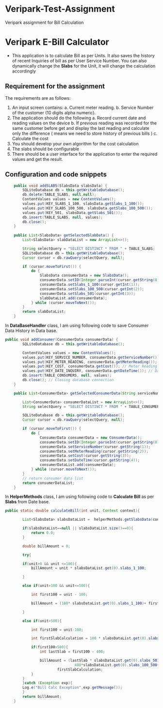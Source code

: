 # Veripark-Test-Assignment
Veripark assignment for Bill Calculation

# Veripark E-Bill Calculator
- This application is to calculate Bill as per Units. It also saves the history of recent Inquiries of bill as per User Service Number. You can also dynamically change the **Slabs** for the Unit, it will change the calculation accordingly

## Requirement for the assignment

The requirements are as follows:
1)	An input screen contains:
a.	Current meter reading.
b.	Service Number of the customer (10 digits alpha numeric).
2)	The application should do the following
a.	Record current date and reading values on the device
b.	İf previous reading was recorded for the same customer before get and display the last reading and calculate only the difference ( means we need to store history of previous bills )
c.	Calculate the cost
3)	You should develop your own algorithm for the cost calculation
4)	The slabs should be configurable 
5)	There should be a user interface for the application to enter the required values and get the result.

## Configuration and code snippets

```Java
    public void addSLABS(SlabsData slabsData) {
        SQLiteDatabase db = this.getWritableDatabase();
        db.delete(TABLE_SLABS, null,null);
        ContentValues values = new ContentValues();
        values.put(KEY_SLABS_1_100, slabsData.getSlabs_1_100());
        values.put(KEY_SLABS_100_500, slabsData.getSlabs_100_500());
        values.put(KEY_501, slabsData.getSlabs_501());
        db.insert(TABLE_SLABS, null, values);
        db.close();
    }
    
    public List<SlabsData> getSelectedSlabData() {
        List<SlabsData> slabDataList = new ArrayList<>();

        String selectQuery = "SELECT DISTINCT * FROM " + TABLE_SLABS;
        SQLiteDatabase db = this.getWritableDatabase();
        Cursor cursor = db.rawQuery(selectQuery, null);

        if (cursor.moveToFirst()) {
            do {
                SlabsData consumerData = new SlabsData();
                consumerData.setID(Integer.parseInt(cursor.getString(0)));
                consumerData.setSlabs_1_100(cursor.getInt(1));
                consumerData.setSlabs_100_500(cursor.getInt(2));
                consumerData.setSlabs_501(cursor.getInt(3));
                slabDataList.add(consumerData);
            } while (cursor.moveToNext());
        }
        return slabDataList;
    }
```

In **DataBaseHandler** class, I am using following code to save Consumer Data History in Data base.

```Java
public void addConsumer(ConsumerData consumerData) {
        SQLiteDatabase db = this.getWritableDatabase();

        ContentValues values = new ContentValues();
        values.put(KEY_SERVICE_NUMBER, consumerData.getServiceNumber()); // Service Number
        values.put(KEY_METER_READING, consumerData.getMeterReading()); // Meter Reading
        values.put(KEY_COST, consumerData.getCost()); // Meter Reading
        values.put(KEY_DATE_INQUIRY, consumerData.getDateTime()); // Date Time For Inquiry
        db.insert(TABLE_CONSUMERS, null, values);
        db.close(); // Closing database connection
    }

    public List<ConsumerData> getSelectedConsumerData(String serviceNumber) {

        List<ConsumerData> consumerDataList = new ArrayList<>();
        String selectQuery = "SELECT DISTINCT * FROM " + TABLE_CONSUMERS + " WHERE service_number == "+ serviceNumber+" ORDER BY id DESC";

        SQLiteDatabase db = this.getWritableDatabase();
        Cursor cursor = db.rawQuery(selectQuery, null);

        if (cursor.moveToFirst()) {
            do {
                ConsumerData consumerData = new ConsumerData();
                consumerData.setID(Integer.parseInt(cursor.getString(0)));
                consumerData.setServiceNumber(cursor.getString(1));
                consumerData.setMeterReading(cursor.getString(2));
                consumerData.setCost(cursor.getString(3));
                consumerData.setDateTime(cursor.getString(4));
                consumerDataList.add(consumerData);
            } while (cursor.moveToNext());
        }
        // return consumer data list
        return consumerDataList;
    }
```

In **HelperMethods** class, I am using following code to **Calculate Bill** as per **Slabs** from Date base.
```Java
public static double calculateBill(int unit, Context context){

        List<SlabsData> slabsDataList =  helperMethods.getSlabsData(context);

        if(slabsDataList==null || slabsDataList.size()==0){
            return 0.0;
        }

        double billAmount = 0;

        try{

        if(unit>0 && unit <=100){
            billAmount = unit * slabsDataList.get(0).slabs_1_100;

        }

        else if(unit>100 && unit<=500){

            int first100 = unit - 100;

            billAmount = (100* slabsDataList.get(0).slabs_1_100)+ first100*slabsDataList.get(0).slabs_100_500;

        }

        else if(unit>500){

            int first100 = unit-100;

            int firstSlabCalculation = 100 * slabsDataList.get(0).slabs_1_100;

            if(first100>500){
                int lastSlab = first100 - 400;

                billAmount = (lastSlab * slabsDataList.get(0).slabs_501)+
                                400*slabsDataList.get(0).slabs_100_500+
                        firstSlabCalculation;
            }
        }
        }catch (Exception exp){
        Log.e("Bill Calc Exception",exp.getMessage());
        }
        return billAmount;
    }
```
